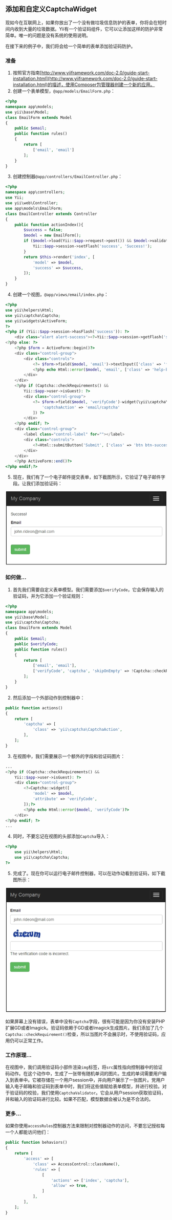 ## 添加和自定义CaptchaWidget

现如今在互联网上，如果你放出了一个没有做垃圾信息防护的表单，你将会在短时间内收到大量的垃圾数据。Yii有一个验证码组件，它可以让添加这样的防护非常简单。唯一的问题是没有系统的使用说明。

在接下来的例子中，我们将会给一个简单的表单添加验证码防护。

### 准备

1. 按照官方指南[http://www.yiiframework.com/doc-2.0/guide-start-installation.html](http://www.yiiframework.com/doc-2.0/guide-start-installation.html)的描述，使用Composer包管理器创建一个新的应用。
2. 创建一个表单模型，`@app/models/EmailForm.php`：

```php
<?php
namespace app\models;
use yii\base\Model;
class EmailForm extends Model
{
    public $email;
    public function rules()
    {
        return [
            ['email', 'email']
        ];
    }
}
```

3. 创建控制器`@app/controllers/EmailController.php`：

```php
<?php
namespace app\controllers;
use Yii;
use yii\web\Controller;
use app\models\EmailForm;
class EmailController extends Controller
{
    public function actionIndex(){
        $success = false;
        $model = new EmailForm();
        if ($model->load(Yii::$app->request->post()) && $model->validate()) {
            Yii::$app->session->setFlash('success', 'Success!');
        }
        return $this->render('index', [
            'model' => $model,
            'success' => $success,
        ]);
    }
}
```

4. 创建一个视图，`@app/views/email/index.php`：

```php
<?php
use yii\helpers\Html;
use yii\captcha\Captcha;
use yii\widgets\ActiveForm;
?>
<?php if (Yii::$app->session->hasFlash('success')): ?>
    <div class="alert alert-success"><?=Yii::$app->session->getFlash('success')?></div>
<?php else: ?>
    <?php $form = ActiveForm::begin()?>
    <div class="control-group">
        <div class="controls">
            <?= $form->field($model, 'email')->textInput(['class' => 'form-control']); ?>
            <?php echo Html::error($model, 'email', ['class' => 'help-block'])?>
        </div>
    </div>
    <?php if (Captcha::checkRequirements() &&
        Yii::$app->user->isGuest): ?>
        <div class="control-group">
            <?= $form->field($model, 'verifyCode')-widget(\yii\captcha\Captcha::classname(), [
                'captchaAction' => 'email/captcha'
            ]) ?>
        </div>
    <?php endif; ?>
    <div class="control-group">
        <label class="control-label" for=""></label>
        <div class="controls">
            <?=Html::submitButton('Submit', ['class' => 'btn btn-success'])?>
        </div>
    </div>
    <?php ActiveForm::end()?>
<?php endif;?>
```

5. 现在，我们有了一个电子邮件提交表单，如下截图所示，它验证了电子邮件字段。让我们添加验证码：

![](../images/406.png)

### 如何做...

1. 首先我们需要自定义表单模型。我们需要添加`$verifyCode`，它会保存输入的验证码，并为它添加一个验证规则：

```php
<?php
namespace app\models;
use yii\base\Model;
use yii\captcha\Captcha;
class EmailForm extends Model
{
    public $email;
    public $verifyCode;
    public function rules()
    {
        return [
            ['email', 'email'],
            ['verifyCode', 'captcha', 'skipOnEmpty' => !Captcha::checkRequirements(), 'captchaAction' => 'email/captcha']
        ];
    }
}
```

2. 然后添加一个外部动作到控制器中：

```php
public function actions()
{
    return [
        'captcha' => [
            'class' => 'yii\captcha\CaptchaAction',
        ],
    ];
}
```

3. 在视图中，我们需要展示一个额外的字段和验证码图片：

```php
...
<?php if (Captcha::checkRequirements() &&
    Yii::$app->user->isGuest): ?>
    <div class="control-group">
        <?=Captcha::widget([
            'model' => $model,
            'attribute' => 'verifyCode',
        ]);?>
        <?php echo Html::error($model, 'verifyCode')?>
    </div>
<?php endif; ?>
...
```

4. 同时，不要忘记在视图的头部添加`Captcha`导入：

```php
<?php
    use yii\helpers\Html;
    use yii\captcha\Captcha;
?>
```

5. 完成了。现在你可以运行电子邮件控制器，可以在动作动看到验证码，如下截图所示：

![](../images/407.png)

如果屏幕上没有错误，表单中没有`Captcha`字段，很有可能是因为你没有安装PHP扩展GD或者Imagick。验证码依赖于GD或者Imagick生成图片。我们添加了几个`Captcha::checkRequirement()`检查，所以当图片不会展示时，不使用验证码，应用仍可以正常工作。

### 工作原理...

在视图中，我们调用验证码小部件渲染`img`标签，将`src`属性指向控制器中的验证码动作。在这个动作中，生成了一张带有随机单词的图片。生成的单词需要用户输入到表单中。它被存储在一个用户session中，并向用户展示了一张图片。党用户输入电子邮箱和验证码到表单中时，我们将这些值赋给表单模型，并进行校验。对于验证码的校验，我们使用`CaptchaValidator`。它会从用户session获取验证码，并和输入的验证码进行比较。如果不匹配，模型数据会被认为是不合法的。

### 更多...

如果你使用`accessRules`控制器方法来限制对控制器动作的访问，不要忘记授权每一个人都能访问他们：

```php
public function behaviors()
{
    return [
        'access' => [
            'class' => AccessControl::className(),
            'rules' => [
                [
                    'actions' => ['index', 'captcha'],
                    'allow' => true,
                ]
            ],
        ],
    ];
}
```